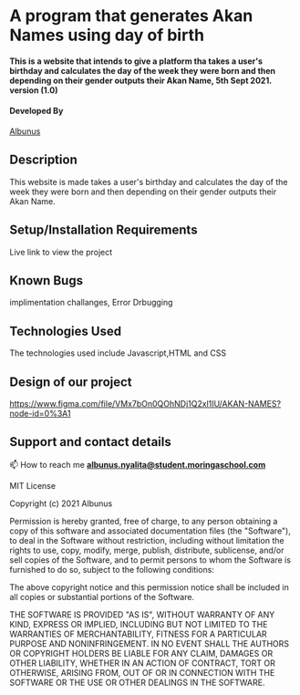 # A program that generates Akan Names using day of birth

#### This is a website that intends to give a platform tha takes a user's birthday and calculates the day of the week they were born and then depending on their gender outputs their Akan Name, 5th Sept 2021. version (1.0)
#### Developed By 
[Albunus](https://github.com/albunus)

## Description
 This website is made takes a user's birthday and calculates the day of the week they were born and then depending on their gender outputs their Akan Name.
 
## Setup/Installation Requirements

Live link to view the project 

## Known Bugs
implimentation challanges, Error Drbugging

## Technologies Used
The technologies used include Javascript,HTML and CSS 

 ## Design of our project
 https://www.figma.com/file/VMx7bOn0QOhNDj1Q2xl1IU/AKAN-NAMES?node-id=0%3A1

## Support and contact details
📫 How to reach me **albunus.nyalita@student.moringaschool.com**

MIT License

Copyright (c) 2021 Albunus

Permission is hereby granted, free of charge, to any person obtaining a copy
of this software and associated documentation files (the "Software"), to deal
in the Software without restriction, including without limitation the rights
to use, copy, modify, merge, publish, distribute, sublicense, and/or sell
copies of the Software, and to permit persons to whom the Software is
furnished to do so, subject to the following conditions:

The above copyright notice and this permission notice shall be included in all
copies or substantial portions of the Software.

THE SOFTWARE IS PROVIDED "AS IS", WITHOUT WARRANTY OF ANY KIND, EXPRESS OR
IMPLIED, INCLUDING BUT NOT LIMITED TO THE WARRANTIES OF MERCHANTABILITY,
FITNESS FOR A PARTICULAR PURPOSE AND NONINFRINGEMENT. IN NO EVENT SHALL THE
AUTHORS OR COPYRIGHT HOLDERS BE LIABLE FOR ANY CLAIM, DAMAGES OR OTHER
LIABILITY, WHETHER IN AN ACTION OF CONTRACT, TORT OR OTHERWISE, ARISING FROM,
OUT OF OR IN CONNECTION WITH THE SOFTWARE OR THE USE OR OTHER DEALINGS IN THE
SOFTWARE.
